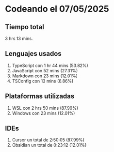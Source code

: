 # Codeando el 07/05/2025

## Tiempo total
3 hrs 13 mins.

## Lenguajes usados
1. TypeScript con 1 hr 44 mins (53.82%)
1. JavaScript con 52 mins (27.31%)
1. Markdown con 23 mins (12.01%)
1. TSConfig con 13 mins (6.86%)

## Plataformas utilizadas
1. WSL con 2 hrs 50 mins (87.99%)
1. Windows con 23 mins (12.01%)

## IDEs
1. Cursor un total de 2:50:05 (87.99%)
1. Obsidian un total de 0:23:12 (12.01%)
